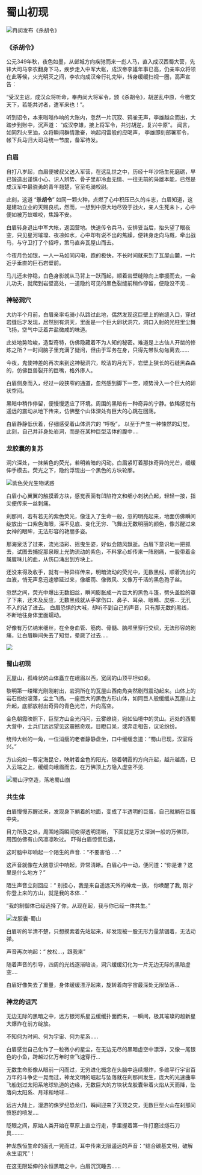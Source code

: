 # 蜀山初现

![冉闵发布《杀胡令》](../.gitbook/assets/123.jpg)

### **《杀胡令》**

公元349年秋，夜色如墨，从邺城方向疾驰而来一彪人马，直入成汉西蜀大营，先锋大司马李农翻身下马，疾步走入中军大帐，成汉帝李雄年事已高，仍亲率众将领在此等候，火光明灭之间，李农向成汉帝行礼完毕，转身缓缓扫视一圈，高声宣告：

“受汉主诏，成汉众将听命，奉冉闵大将军令，颁《杀胡令》，胡逆乱中原，今檄文天下，若能共讨者，遣军来也！”。

听到诏令，本来嗡嗡作响的大账内，忽然一片沉寂、鸦雀无声，李雄越众而出，大踏步到账中，沉声道： “成汉李雄，接上将军令，共讨胡逆，复兴中原”。 闻言，如同烈火烹油，众将瞬间群情激奋，响起闷雷般的应喝声， 李雄即刻部署军令，帐下兵马归大司马统一节度，备军待发。

### **白眉**

自打八岁起，白眉便被叔父送入军营，在这乱世之中，历经十年沙场生死磨砺，早已锻造出谨慎小心、识人辨势、骨子里却冷血无情、一往无前的枭雄本能，已然是成汉军中最骁勇的青年翘楚，官至屯骑校尉。

此刻，这道 “**杀胡令**” 如同一颗火种，点燃了心中积压已久的斗志，白眉知道，这是建功立业的天赐良机，然而，一想到中原大地尽毁于战火，亲人生死未卜，心中便如被万蚁噬咬，焦躁不安。

白眉转身退出中军大帐，返回营地。快速传令兵马，安排妥当后，抬头望了眼夜空，只见星河璀璨、夜凉如水，心中却有说不出的焦躁，便转身走向马厩，牵出战马，与守卫打了个招呼，策马直奔瓦屋山而去。

今夜月色如银，一人一马如同闪电，跑的极快，不长时间就来到了瓦屋山麓，一片近乎垂直的巨石岩壁前。&#x20;

马儿还未停稳，白色身影就从马背上一跃而起，顺着岩壁缝隙向上攀援而去，一会儿功夫，就爬到岩壁高处，一道隐约可见的黑色裂缝前稍作停留，便隐没不见...

### 神秘洞穴

大约半个月前，白眉亲率屯骑小队路过此地，偶然发现这巨壁上的岩缝入口，穿过岩缝后才发现，居然别有洞天，里面是一个巨大卵状洞穴，洞口入射的光柱里尘舞飞扬，空气中泛着井盐微咸的味道。

此处地势险峻，造型奇特，仿佛隐藏着不为人知的秘密。难道是上古仙人开凿的修炼之所？一时间脑子里充满了疑问，但由于军务在身，只得先带队匆匆离去......

今夜，鬼使神差的再次来到这神秘洞穴，皎洁的月光下，岩壁上狭长的石缝黑森森的，仿佛巨兽裂开的巨嘴，格外瘆人。

白眉侧身而入，经过一段狭窄的通道，忽然感到脚下一空，顺势滑入一个巨大的卵状空间。

黑暗中稍作停留，便慢慢适应了环境。周围的黑暗有一种奇异的宁静。依稀感觉有遥远的震动从地下传来，仿佛整个山体深处有巨大的心跳在回荡。

白眉静静低伏着，仔细感受着山体洞穴的 “呼吸”， 以至于产生一种悚然的幻觉，此刻，自己并非身处岩洞，而是在某种巨型活体的腹中....



### 龙胶囊的复苏

洞穴深处，一抹紫色的荧光，若明若暗的闪动。白眉紧盯着那抹奇异的光芒，缓缓伸手模去。荧光之下，隐约浮现出一个黑色的方块轮廓。

![紫色荧光生物诱惑](../.gitbook/assets/maxresdefault.jpeg)

白眉小心翼翼的触摸着方块，感觉表面有凹陷符文和细小刺状凸起，轻轻一按，指尖便传来一丝刺痛。

刹那间，若有若无的紫色荧光，像注入了生命一般，忽的明亮起来，地面仿佛瞬间绽放出一口紫色海眼，深不见底、变化无穷、飞舞出无数明丽的颜色，像苏醒过来女神的眼眸，无法形容的艳丽多姿。

那海泉活了过来，流光溢彩、摇曳生姿，好似会随风飘逝。白眉下意识地一把抓去，试图去捕捉那泉眼上光韵流动的紫色，不料掌心却传来一阵剧痛，一股带着金属腥味儿的血，从伤口涌出到方块上。

还没来得及收手，就有一种异样传来，明暗流动的荧光中，无数黑线，顺着流出的血液，悄无声息迅速攀延过来，像细雨、像微风、又像万千活的黑色孢子丝。



忽然之间，荧光中爆出无数细丝，瞬间膨胀成一片巨大的黑色斗篷，劈头盖脸的罩了下来，还未及反应，无数黑线就从手掌伤口、鼻子、耳朵、眼睛、皮肤... 无孔不入的钻了进去。 白眉恐惧的大喊，却听不到自己的声音，只有那无数的黑线，不断地往身体里面蠕动。



好像有万亿纳米细丝，在全身血管、筋肉、骨髓、脑颅里穿行交织，无法形容的剧痛，让白眉瞬间失去了知觉，晕厥了过去.....

![](../.gitbook/assets/仙山.jpeg)

### 蜀山初现

瓦屋山，孤峰状的山体矗立在峨眉以西，宽阔的山顶平坦如桌。

黎明第一缕曙光刚刚射出，岩洞所在的瓦屋山西南角突然剧烈震动起来。山体上的岩石纷纷滚落，尘土飞扬。一座巨大的黑色方形山体，如同巨人般缓缓从瓦屋山上升起，底部放射出奇异的青色光芒，升向高空。



金色朝霞映照下，巨型方山金光闪闪，云雾缭绕，宛如仙境中的灵山。远处的西蜀大营中，士兵们远远望见这震撼奇观，目瞪口呆，或奔走相告，议论纷纷。

统帅大帐的一角，一位消瘦的老者静静盘坐，口中缓缓念道：“蜀山已现，汉室将兴。”



方山宛如一尊定海昆仑，映射着金色的阳光，随着朝霞的方向升起，越升越高，已入云端之上，缓缓向峨眉而去，在万佛顶上方隐入虚空不见.



![蜀山浮空造，落地蜀山崩                                    ](../.gitbook/assets/1000.jpeg)

### 共生体

白眉慢慢苏醒过来，发现身下躺着的地面，变成了半透明的巨蛋，自己就躺在巨蛋中央。

目力所及之处，周围地面瞬间变得透明清晰， 下面就是万丈深渊一般的万佛顶，周围仿佛有山风凛凛吹过。 吓得白眉惊慌后退，

这时脑中却响起一个陌生的声音.：“不要害怕......”



这声音就像在大脑意识中响起，异常清晰。白眉心中一动，便问道：“你是谁？这里是什么地方？”

陌生声音立刻回应：“ 别担心，我是来自遥远天外的神龙一族， 你唤醒了我,  刚才你登上来的方山，就是我的本体...“

”我的制御体已经选择了你，从现在起，我与你已经一体共生。”

![ 龙胶囊-蜀山](../.gitbook/assets/1.png)

白眉听的半清不楚，只想摸索着先站起来，却发现被一股无形力量禁锢着，无法动弹。&#x20;

声音再次响起：“ 放松...，跟我来”

随着声音的引导，四周的光线逐渐暗淡，洞穴缓缓幻化为一片无边无际的黑暗虚空....&#x20;

白眉好像失去了重量，身体缓缓漂浮起来，旋转着向宇宙最深处无限坠落...



### 神龙的诅咒

无边无际的黑暗之中，远方银河系星云缓缓扑面而来，一瞬间，极其璀璨的超新星大爆炸在前方绽放。

&#x20;不知何为时间、何为宇宙、何为星系.....&#x20;

白眉感觉自己化作了一粒微小的星尘，在无边无尽的黑暗虚空中漂浮，又像一尾银色的小鱼，跨越过亿万年时空飞速穿行...&#x20;

无数生命影像从眼前一闪而过，无穷进化概念在头脑中连续爆炸，多维平行宇宙百万年的斗争史一晃而过，神龙文明的崛起与坠落就在刹那间发生，庞大的光速曲率飞船划过太阳系地球轨道的边缘，无数巨大的方块状龙胶囊带着火焰从天而降，坠落向太阳系、月球和地球...&#x20;

远古大陆上，漫游的侏罗纪恐龙们，瞬间迎来了灭顶之灾，无数巨型火山在刹那间愤怒的喷发....

眨眼之间，原始人类开始在草原上直立行走，手里握着第一件打磨过燧石刀具........&#x20;

神龙族恒生命的面孔一晃而过，耳中传来无限遥远的声音：“结合碳基文明，破解永生诅咒”！

在这无限延伸的永恒黑暗之中，白眉沉沉睡去......
